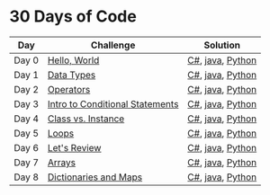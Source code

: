 # 30 Days of Code

Day       |                    Challenge                    |                    Solution                    | 
--------- | ----------------------------------------------- | ---------------------------------------------- |
Day 0     | [Hello, World](https://www.hackerrank.com/challenges/30-hello-world) | [C#](https://github.com/gscvirus/hackerRank/blob/master/30%20Days%20of%20Code/Day%200%20Hello%2C%20World/Solution.cs), [java](https://github.com/gscvirus/hackerRank/blob/master/30%20Days%20of%20Code/Day%200%20Hello%2C%20World/Solution.java), [Python](https://github.com/gscvirus/hackerRank/blob/master/30%20Days%20of%20Code/Day%200%20Hello%2C%20World/Solution.py) |
Day 1     | [Data Types](https://www.hackerrank.com/challenges/30-data-types) | [C#](https://github.com/gscvirus/hackerRank/blob/master/30%20Days%20of%20Code/Day%201%20Data%20Types/Solution.cs), [java](https://github.com/gscvirus/hackerRank/blob/master/30%20Days%20of%20Code/Day%201%20Data%20Types/Solution.java), [Python](https://github.com/gscvirus/hackerRank/blob/master/30%20Days%20of%20Code/Day%201%20Data%20Types/Solution.py) |
Day 2     | [Operators](https://www.hackerrank.com/challenges/30-operators) | [C#](https://github.com/gscvirus/hackerRank/blob/master/30%20Days%20of%20Code/Day%202%20Operators/Solution.cs), [java](https://github.com/gscvirus/hackerRank/blob/master/30%20Days%20of%20Code/Day%202%20Operators/Solution.java), [Python](https://github.com/gscvirus/hackerRank/blob/master/30%20Days%20of%20Code/Day%202%20Operators/Solution.py) |
Day 3     | [Intro to Conditional Statements](https://www.hackerrank.com/challenges/30-conditional-statements) | [C#](https://github.com/gscvirus/hackerRank/blob/master/30%20Days%20of%20Code/Day%203%20Conditional%20Statements/Solution.cs), [java](https://github.com/gscvirus/hackerRank/blob/master/30%20Days%20of%20Code/Day%203%20Conditional%20Statements/Solution.java), [Python](https://github.com/gscvirus/hackerRank/blob/master/30%20Days%20of%20Code/Day%203%20Conditional%20Statements/Solution.py) |
Day 4     | [Class vs. Instance](https://www.hackerrank.com/challenges/30-class-vs-instance) | [C#](https://github.com/gscvirus/hackerRank/blob/master/30%20Days%20of%20Code/Day%204%20Class%20vs%2E%20Instance/Solution.cs), [java](https://github.com/gscvirus/hackerRank/blob/master/30%20Days%20of%20Code/Day%204%20Class%20vs%2E%20Instance/Solution.java), [Python](https://github.com/gscvirus/hackerRank/blob/master/30%20Days%20of%20Code/Day%204%20Class%20vs%2E%20Instance/Solution.py) |
Day 5     | [Loops](https://www.hackerrank.com/challenges/30-loops) | [C#](https://github.com/gscvirus/hackerRank/blob/master/30%20Days%20of%20Code/Day%205%20Loops/Solution.cs), [java](https://github.com/gscvirus/hackerRank/blob/master/30%20Days%20of%20Code/Day%205%20Loops/Solution.java), [Python](https://github.com/gscvirus/hackerRank/blob/master/30%20Days%20of%20Code/Day%205%20Loops/Solution.py) |
Day 6     | [Let's Review](https://www.hackerrank.com/challenges/30-review-loop) | [C#](https://github.com/gscvirus/hackerRank/blob/master/30%20Days%20of%20Code/Day%206%20Let%20Review/Solution.cs), [java](https://github.com/gscvirus/hackerRank/blob/master/30%20Days%20of%20Code/Day%206%20Let%20Review/Solution.java), [Python](https://github.com/gscvirus/hackerRank/blob/master/30%20Days%20of%20Code/Day%206%20Let%20Review/Solution.py) |
Day 7     | [Arrays](https://www.hackerrank.com/challenges/30-arrays) | [C#](https://github.com/gscvirus/hackerRank/blob/master/30%20Days%20of%20Code/Day%207%20Arrays/Solution.cs), [java](https://github.com/gscvirus/hackerRank/blob/master/30%20Days%20of%20Code/Day%207%20Arrays/Solution.java), [Python](https://github.com/gscvirus/hackerRank/blob/master/30%20Days%20of%20Code/Day%207%20Arrays/Solution.py) |
Day 8     | [Dictionaries and Maps](https://www.hackerrank.com/challenges/30-dictionaries-and-maps/problem) | [C#](https://github.com/gscvirus/hackerRank/blob/master/30%20Days%20of%20Code/Day%208%20Arrays/Solution.cs), [java](https://github.com/gscvirus/hackerRank/blob/master/30%20Days%20of%20Code/Day%208%20Arrays/Solution.java), [Python](https://github.com/gscvirus/hackerRank/blob/master/30%20Days%20of%20Code/Day%208%20Arrays/Solution.py) |

